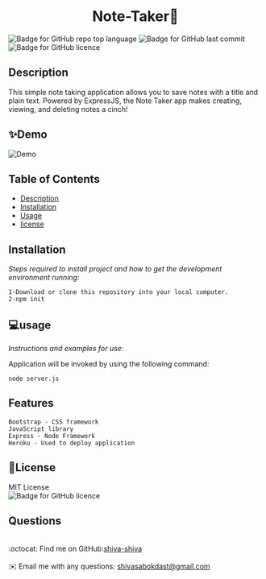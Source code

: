 


<h1 align="center"> Note-Taker👋</h1>

![Badge for GitHub repo top language](https://img.shields.io/github/languages/top/shiva-shiva/readmeGenerator?style=flat&logo=appveyor) ![Badge for GitHub last commit](https://img.shields.io/github/last-commit/shiva-shiva/readmeGenerator?style=flat&logo=appveyor)
![Badge for GitHub licence](https://img.shields.io/github/license/shiva-shiva/readmeGenerator?style=flat&logo=appveyor)


## Description 

This simple note taking application allows you to save notes with a title and plain text. Powered by ExpressJS, the Note Taker app makes creating, viewing, and deleting notes a cinch!

## ✨Demo

![Demo](./Develop/dist/team.png)

 ## Table of Contents
* [Description](#Description)
* [Installation](#installation)
* [Usage](#usage)
* [license](#license)

## Installation
*Steps required to install project and how to get the development environment running:*

    1-Download or clone this repository into your local computer.
    2-npm init
    

## 💻usage
*Instructions and examples for use:*</br> 

 Application will be invoked by using the following command:

    node server.js
    
## Features

    Bootstrap - CSS framework 
    JavaScript library 
    Express - Node Framework 
    Heroku - Used to deploy application
    
## 📝License
MIT License<br/>
       ![Badge for GitHub licence](https://img.shields.io/github/license/shiva-shiva/readmeGenerator?style=flat&logo=appveyor)

## Questions
<br/>:octocat: Find me on GitHub:[shiva-shiva](https://github.com/shiva-shiva)<br />
    <br />
    ✉️ Email me with any questions: shivasabokdast@gmail.com<br /><br />